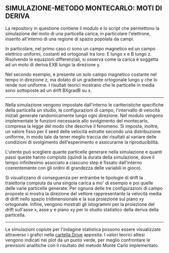 SIMULAZIONE-METODO MONTECARLO: MOTI DI DERIVA
---
La repository in questione contiene il modulo e lo script che permettono la simulazione del moto di una particella carica, in particolare l'elettrone, inserito all'interno di una regione di spazio popolata da campi.

In particolare, nel primo caso ci sono un campo magnetico ed un campo elettrico uniformi, costanti ed ortogonali tra loro: E lungo x e B lungo z. Risolvendo le equazioni differenziali, si osserva come la carica è soggetta ad un moto di deriva EXB lungo la direzione y.

Nel secondo esempio, è presente un solo campo magnetico costante nel tempo in direzione z, ma dotato di un gradiente ortogonale lungo y che lo rende non uniforme. I risultati teorici mostrano che le particelle in media sono sottoposte ad un drift BXgradB su x.

---
Nella simulazione vengono impostate dall'interno le cartteristiche specifiche della particella un studio, le configurazioni di campo, l'intervallo di velocità iniziali generate randomicamente lungo ogni direzione. Nel modulo vengono implementate le funzioni necessarie allo svolgimento del montecarlo, compresa la legge del modo che descrive il fenomeno. Si imposta, inoltre, un valore fisso per il seed delle velocità estratte secondo una distribuzione uniforme, in modo tale da tener meglio traccia dei risultati al variare delle condizioni di svolgimento dell'esperimento e assicurarne la riproducibilità.

L'utente può scegliere quante particelle generare nella simulazione e quanti passi queste hanno compiuto (quindi la durata della simulazione, dove il tempo infinitesimo associato a ciascuno step è fissato dall'interno coerentemente con gli ordini di grandezza delle variabili in gioco).

Si visualizzano di conseguenza per entrambe le tipologie di drift la traiettoria compiuta da una singola carica a mo' di esempio e poi quelle delle varie particelle generate. Per ognuna delle tre configurazioni di campo proposte si mostra la direzione del vettore rappresentante la velocità media di drift nello spazio tridimensionale e la sua proiezione sul piano xy ortogonale. Infine, vengono mostrati gli istogrammi per la proiezione del drift sull'asse x, asse y e piano xy per lo studio statistico della deriva della particella.

---
Le simulazioni copiute per l'indagine statistica possono essere visualizzate attraverso i grafici nella [cartella Drive](https://drive.google.com/drive/u/0/folders/1Yhw-4HM8-5lDATYwFqVXDV4K8HDmsTgf) apposita. I valori teorici attesi vengono indicati nei plot da un punto verde, per meglio confrontare le previsioni analitiche con il risultato del metodo Monte Carlo implementato.
